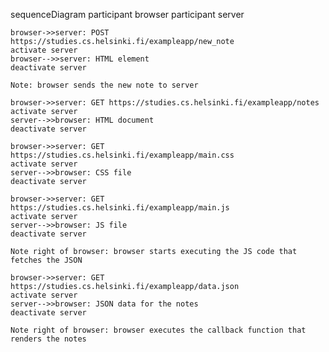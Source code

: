 sequenceDiagram
    participant browser
    participant server

    browser->>server: POST https://studies.cs.helsinki.fi/exampleapp/new_note
    activate server
    browser-->>server: HTML element
    deactivate server

    Note: browser sends the new note to server

    browser->>server: GET https://studies.cs.helsinki.fi/exampleapp/notes
    activate server
    server-->>browser: HTML document
    deactivate server

    browser->>server: GET https://studies.cs.helsinki.fi/exampleapp/main.css
    activate server
    server-->>browser: CSS file
    deactivate server

    browser->>server: GET https://studies.cs.helsinki.fi/exampleapp/main.js
    activate server
    server-->>browser: JS file
    deactivate server

    Note right of browser: browser starts executing the JS code that fetches the JSON

    browser->>server: GET https://studies.cs.helsinki.fi/exampleapp/data.json
    activate server
    server-->>browser: JSON data for the notes
    deactivate server

    Note right of browser: browser executes the callback function that renders the notes
